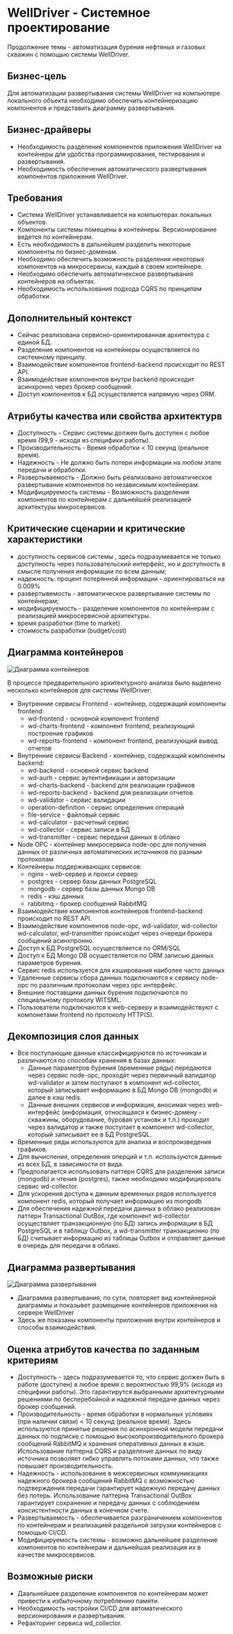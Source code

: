 # WellDriver - Системное проектирование
Продолжение темы - автоматизация бурения нефтяных и газовых скважин с помощью системы WellDriver.
  

## Бизнес-цель

Для автоматизации развертывания системы WellDriver на компьютере локального объекта необходимо обеспечить контейнеризацию компонентов и представить диаграмму развертывания.

## Бизнес-драйверы

* Необходимость разделения компонентов приложения WellDriver на контейнеры для удобства программирования, тестирования и развертывания.
* Необходимость обеспечения автоматического развертывания компонентов приложения WellDriver.
 

## Требования

* Система WellDriver устанавливается на компьютерах локальных объектов. 
* Компоненты системы помещены в контейнеры. Версионирование ведется по контейнерам.
* Есть необходимость в дальнейшем разделить некоторые компоненты по бизнес-доменам.
* Необходимо обеспечить возможность разделения некоторых компонентов на микросервисы, каждый в своем контейнере.
* Необходимо обеспечить автоматичекское развертывания контейнеров на объектах.
* Необходимость использования подхода CQRS по принципам обработки. 


## Дополнительный контекст

* Сейчас реализована сервисно-ориентированная архитектура с единой БД.
* Разделение компонентов на контейнеры осуществляется по системному принципу.
* Взаимодействие компонентов frontend-backend происходит по REST API.
* Взаимодействие компонентов внутри backend происходит асинхронно через брокер сообщений.
* Доступ компонентов к БД осуществляется напрямую через ORM.


## Атрибуты качества или свойства архитектурв

* Доступность - Сервис системы должен быть доступен с любое время (99,9 - исходя из специфики работы).
* Производительность - Время обработки < 10 секунд (реальное время).
* Надежность - Не должно быть потери информации на любом этапе передачи и обработки.
* Развертываемость - Должно быть реализовано автоматическое развертывание компонентов по независимым контейнерам.
* Модифицируемость системы - Возможность разделения компонентов по контейнерам с дальнейшей реализацией архитектуры микросервисов.

## Критические сценарии и критические характеристики

* доступность сервисов системы , здесь подразумевается не только доступность через пользовательский интерфейс, но и доступность в смысле получения информации по всем данным;
* надежность: процент потерянной информации - ориентироваться на 0.009%
* развертывемость - автоматическое развертывание системы по контейнерам;
* модифицируемость - разделение компонентов по контейнерам с реализацией микросервисной архитектуры.
* время разработки (time to market)
* стоимость разработки (budget/cost)


## Диаграмма контейнеров

![Диаграмма контейнеров](hometask4_data/containers_diagram.png)

В процессе предварительного архитектурного анализа было выделено несколько контейнеров для системы WellDriver:
* Внутренние сервисы Frontend - контейнер, содержащий компоненты frontend:
	* wd-frontend - основной компонент frontend
	* wd-charts-frontend - компонент frontend, реализующий построение графиков
	* wd-reports-frontend - компонент frontend, реализующий вывод отчетов
* Внутренние сервисы Backend - контейнер, содержащий компоненты backend:
	* wd-backend - основной сервис backend
	* wd-aurh - сервис аутентификации и авторизации
	* wd-charts-backend - backend для реализации графиков
	* wd-reports-backend - backend для реализации отчетов
	* wd-validator - сервис валидации
	* operation-definition - сервис определения операций
	* file-service - файловый сервис
	* wd-calculator - расчетный сервис
	* wd-collector - сервис записи в БД
	* wd-transmitter - сервис передачи данных в облако
* Node OPC - контейнер микросервиса node-opc для получения данных от различных автоматических источников по разным протоколам
* Контейнеры поддерживающих сервисов:
	* nginx - web-сервер и прокси сервер
	* postgres - сервер базы данных PostgreSQL
	* mongodb - сервер базы данных Mongo DB
	* redis - кэш данных
	* rabbitmq - брокер сообщений RabbitMQ
* Взаимодействие компонентов контейнеров frontend-backend происходит по REST API.
* Взаимодействие компонентов node-opc, wd-validator, wd-collector wd-calculator, wd-transmitter происходит через очереди брокера сообщений асинхпронно.
* Доступ к БД PostgreSQL осуществляется по ORM/SQL
* Доступ к БД Mongo DB осуществляется по ORM записью данных параметров бурения.
* Сервис redis используется для кэширования наиболее часто данных
* Удаленные сервисы сбора данных подключаются к сервису node-opc по различным протоколам через opc интерфейс.
* Внешние поставщики данных бурения подключаются по специальному протоколу WITSML.
* Пользователи подключаются к web-серверу и взаимодействуют с компонетами frontend по протоколу HTTP(S).


## Декомпозиция слоя данных

* Все поступающие данные классифицируются по источникам и различаются по способам хранения в базах данных:
	* Данные параметров бурения (временные ряды) передаются через сервис node-opc, проходят через первичный валидатор wd-validator и затем поступают в компонент wd-collector, который записывает информацию в БД Mongo DB (mongodb) и далее в кэш redis.
	* Данные внешних сервисов и информация, вносимая через web-интерфейс (информация, относящаяся к бизнес-домену - скважины, оборудование, буровая установк и т.п.) проходит через валидатор и также поступает в компонент wd-collector, который записывает ее в БД PostgreSQL. 
* Временные ряды используются для анализа и воспроизведения графиков.
* Для вычисления, определения оперций и т.п. используются данные из всех БД, в зависимости от вида.
* Предполагается использовать паттерн CQRS для разделения записи (mongodb) и чтения (postgres), также необходимо модифицировать сервис wd-collector.
* Для ускорения доступа к данным временных рядов используется компонент redis, который получает информацию из mongodb
* Для обеспечения надежной передачи данных в облако реализован паттерн Transactional OutBox, где компонент  wd-collector осуществляет транзакционную (по БД) запись информации в БД PostgreSQL и в таблицу Outbox, а wd-transmitter транзакционно (по БД) считывает информацию из таблицы Outbox и отправляет данные в очередь для передачи в облако. 

## Диаграмма развертывания

![Диаграмма развертывания](hometask4_data/deployment_diagram.png)
 
* Диаграмма развертывания, по сути, повторяет вид контейнерной диаграммы и показывет размещение контейнеров приложения на сервере WellDriver
* Здесь же показаны компоненты приложения внутри контейнеров и способы взаимодействия.

## Оценка атрибутов качества по заданным критериям

* Доступность - здесь подразумевается то, что сервис должен быть в работе (доступен) в любое время  с вероятностью 99,9% (исходя из специфики работы). Это гарантирутся выбранными архитектурными решениями по бесперебойной и надежной передаче данных через брокер сообщений. 
* Производительность - время обработки в нормальных условиях (при наличии связи) < 10 секунд (реальное время). Здесь используются принятые решения по асинхронной модели передачи данных по подписке с помощью высокопроизводительного брокера сообщений RabbitMQ и хранения оперативных данных в кэше. Использование паттерна CQRS и разделение данных по виду источника позволяет гибко управлять потоками данных, что также повышает производительность.
* Надежность - использование в межсервисных коммуникациях надежного брокера сообщений RabbitMQ с возможностью подтверждения передачи гарантирует надежную передачу данных без потерь. Использование паттерна Transactional OutBox гарантирует сохранение и передачу данных с соблюдением консистентности данных в конечном счете.
* Развертываемость  - обеспечивается разграничением компонентов по контейнерам и реализацией раздельной загрузки контейнеров с помощью CI/CD.
* Модифицируемость системы - возможно дальнейшее разделение компонентов по контейнерам и дальнейшая реализация их в качестве микросервисов.
	
## Возможные риски

* Даальнейшее разделение компонентов по контейнерам может привести к избыточному потреблению памяти.
* Необходимость настройки CI/CD для автоматического версионирования и развертывания.
* Рефакторинг сервиса wd_collector.
